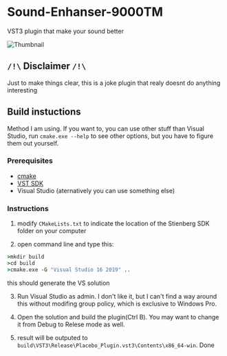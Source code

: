 # Sound-Enhanser-9000TM

VST3 plugin that make your sound better <br>

![Thumbnail](https://user-images.githubusercontent.com/61105022/153748899-77d65c75-5a56-4b79-ae04-336cab0063c4.PNG)

## `/!\` Disclaimer `/!\`

Just to make things clear, this is a joke plugin that realy doesnt do anything interesting

## Build instuctions

Method I am using. If you want to, you can use other stuff than Visual Studio, run `cmake.exe --help` to see other options, but you have to figure them out yourself.

### Prerequisites

 * [cmake](cmake.org)
 * [VST SDK](https://developer.steinberg.help/display/VST)
 * Visual Studio (aternatively you can use something else)
 
 ### Instructions
 
 1. modify `CMakeLists.txt` to indicate the location of the Stienberg SDK folder on your computer
 
 2. open command line and type this:
 
 ```cmd
 >mkdir build
 >cd build
 >cmake.exe -G "Visual Studio 16 2019" ..
 ```
 
 this should generate the VS solution
 
 3. Run Visual Studio as admin. I don't like it, but I can't find a way around this without modifing group policy, which is exclusive to Windows Pro.
 
 4. Open the solution and build the plugin(Ctrl B). You may want to change it from Debug to Relese mode as well.
 
 5. result will be outputed to `build\VST3\Release\Placebo_Plugin.vst3\Contents\x86_64-win`. Done
